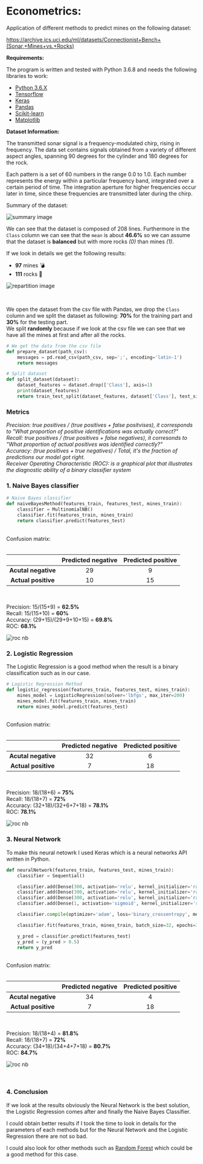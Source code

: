 # Econometrics:

Application of different methods to predict mines on the following dataset:

https://archive.ics.uci.edu/ml/datasets/Connectionist+Bench+(Sonar,+Mines+vs.+Rocks)

**Requirements:**

The program is written and tested with Python 3.6.8 and needs the following libraries to work:

* [Python 3.6.X](https://www.python.org/downloads/release/python-368/)
* [Tensorflow](https://www.tensorflow.org/install)
* [Keras](https://keras.io/#installation)
* [Pandas](https://pandas.pydata.org/)
* [Scikit-learn](https://scikit-learn.org/stable/install.html)
* [Matplotlib](https://matplotlib.org/users/installing.html)

**Dataset Information:**

The transmitted sonar signal is a frequency-modulated chirp, rising in frequency. The data set contains signals obtained from a variety of different aspect angles, spanning 90 degrees for the cylinder and 180 degrees for the rock.

Each pattern is a set of 60 numbers in the range 0.0 to 1.0. Each number represents the energy within a particular frequency band, integrated over a certain period of time. The integration aperture for higher frequencies occur later in time, since these frequencies are transmitted later during the chirp.

Summary of the dataset:

![summary image](./graphs/1.png)

We can see that the dataset is composed of 208 lines. Furthermore in the <code>Class</code> column we can see that the <code>mean</code> is about **46.6%** so we can assume that the dataset is **balanced** but with more rocks *(0)* than mines *(1)*.


If we look in details we get the following results:

* **97** mines :bomb:
* **111** rocks :moyai:


![repartition image](./graphs/2.png)

<br>

We open the dataset from the csv file with Pandas, we drop the <code>Class</code> column and we split the dataset as following: **70%** for the training part and **30%** for the testing part. <br>
We split **randomly** because if we look at the csv file we can see that we have all the mines at first and after all the rocks.
<br>
```python
# We get the data from the csv file
def prepare_dataset(path_csv):
    messages = pd.read_csv(path_csv, sep=';', encoding='latin-1')
    return messages

# Split dataset
def split_dataset(dataset):
    dataset_features = dataset.drop(['Class'], axis=1)
    print(dataset_features)
    return train_test_split(dataset_features, dataset['Class'], test_size=0.3, random_state=20)
```

### Metrics

*Precision: true positives / (true positives + false positvises), it corresponds to "What proportion of positive identifications was actually correct?"* <br>
*Recall: true positives / (true positives + false negatives), it corresonds to "What proportion of actual positives was identified correctly?"* <br>
*Accuracy: (true positives + true negatives) / Total, it's the fraction of predictions our model got right.* <br>
*Receiver Operating Characteristic (ROC): is a graphical plot that illustrates the diagnostic ability of a binary classifier system*<br>

### 1. Naive Bayes classifier

```python
# Naive Bayes classifier
def naiveBayesMethod(features_train, features_test, mines_train):
    classifier = MultinomialNB()
    classifier.fit(features_train, mines_train)
    return classifier.predict(features_test)
```
<br>
Confusion matrix:
<br>
<br>

|       |     Predicted negative     |   Predicted positive   |
| :------------: | :-------------: | :-------------: |
|  **Acutal negative**	   |    29   | 9  |
| **Actual positive**    |     10   | 15 |


<br>


Precision: 15/(15+9) = **62.5%**<br>
Recall: 15/(15+10) = **60%**<br>
Accuracy: (29+15)/(29+9+10+15) = **69.8%**<br>
ROC: **68.1%**

![roc nb](./graphs/roc_nb.png)

### 2. Logistic Regression

The Logistic Regression is a good method when the result is a binary classification such as in our case.

```python
# Logistic Regression Method
def logistic_regression(features_train, features_test, mines_train):
    mines_model = LogisticRegression(solver='lbfgs', max_iter=200)
    mines_model.fit(features_train, mines_train)
    return mines_model.predict(features_test)
```
<br>
Confusion matrix:
<br>
<br>

|       |     Predicted negative     |   Predicted positive   |
| :------------: | :-------------: | :-------------: |
|  **Acutal negative**	   |    32   | 6 |
| **Actual positive**    |     7   | 18 |


<br>

Precision: 18/(18+6) = **75%**<br>
Recall: 18/(18+7) = **72%**<br>
Accuracy: (32+18)/(32+6+7+18) = **78.1%**<br>ROC: **78.1%**

![roc nb](./graphs/roc_lr.png)


### 3. Neural Network

To make this neural netowrk I used Keras which is a neural networks API written in Python.

```python
def neuralNetwork(features_train, features_test, mines_train):
    classifier = Sequential()

    classifier.add(Dense(300, activation='relu', kernel_initializer='random_normal', input_dim=60))
    classifier.add(Dense(300, activation='relu', kernel_initializer='random_normal')) # Hidden layer
    classifier.add(Dense(300, activation='relu', kernel_initializer='random_normal')) # Hidden layer
    classifier.add(Dense(1, activation='sigmoid', kernel_initializer='random_normal')) # Output Layer

    classifier.compile(optimizer='adam', loss='binary_crossentropy', metrics=['accuracy'])

    classifier.fit(features_train, mines_train, batch_size=32, epochs=300)

    y_pred = classifier.predict(features_test)
    y_pred = (y_pred > 0.5)
    return y_pred
```
<br>
Confusion matrix:
<br>
<br>

|       |     Predicted negative     |   Predicted positive   |
| :------------: | :-------------: | :-------------: |
|  **Acutal negative**	   |    34  | 4 |
| **Actual positive**    |     7   | 18 |


<br>

Precision: 18/(18+4) = **81.8%**<br>
Recall: 18/(18+7) = **72%**<br>
Accuracy: (34+18)/(34+4+7+18) = **80.7%**<br>
ROC: **84.7%**

![roc nb](./graphs/roc_nn.png)

<br> 

### 4. Conclusion

If we look at the results obviously the Neural Network is the best solution, the Logistic Regression comes after and finally the Naive Bayes Classifier. <br>

I could obtain better results if I took the time to look in details for the parameters of each methods but for the Neural Network and the Logistic Regression there are not so bad. <br>

I could also look for other methods such as [Random Forest](https://en.wikipedia.org/wiki/Random_forest) which could be a good method for this case.